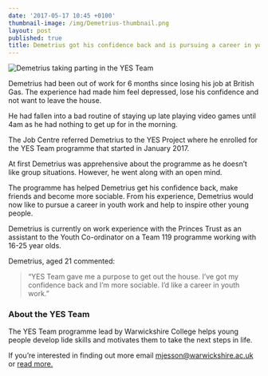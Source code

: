 ```yaml
---
date: '2017-05-17 10:45 +0100'
thumbnail-image: /img/Demetrius-thumbnail.png
layout: post
published: true
title: Demetrius got his confidence back and is pursuing a career in youth work
---
```

![Demetrius taking parting in the YES Team]({{site.baseurl}}/img/Demetrius-fullsize-web.png)

Demetrius had been out of work for 6 months since losing his job at British Gas.  The experience had made him feel depressed, lose his confidence and not want to leave the house.

He had fallen into a bad routine of staying up late playing video games until 4am as he had nothing to get up for in the morning.

The Job Centre referred Demetrius to the YES Project where he enrolled for the YES Team programme that started in January 2017.

At first Demetrius was apprehensive about the programme as he doesn’t like group situations.  However, he went along with an open mind.

The programme has helped Demetrius get his confidence back, make friends and become more sociable.  From his experience, Demetrius would now like to pursue a career in youth work and help to inspire other young people.

Demetrius is currently on work experience with the Princes Trust as an assistant to the Youth Co-ordinator on a Team 119 programme working with 16-25 year olds.

Demetrius, aged 21 commented:

> “YES Team gave me a purpose to get out the house. I’ve got my confidence back and I’m more sociable. I’d like a career in youth work.”

### About the YES Team

The YES Team programme lead by Warwickshire College helps young people develop lide skills and motivates them to take the next steps in life.

If you’re interested in finding out more email [mjesson@warwickshire.ac.uk](mailto:mjesson@warwickshire.ac.uk) or [read more.](https://www.yesproject.org/what-you-can-do/get-motivated-to-succeed/)
